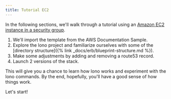 ```yaml
---
title: Tutorial EC2
---
```


In the following sections, we'll walk through a tutorial using an [Amazon EC2 instance in a security group](https://docs.aws.amazon.com/AWSCloudFormation/latest/UserGuide/sample-templates-services-us-west-2.html#w2ab2c23c48c13c15).

1. We'll import the template from the AWS Documentation Sample.
2. Explore the lono project and familiarize ourselves with some of the [directory structure]({% link _docs/erb/blueprint-structure.md %}).
3. Make some adjustments by adding and removing a route53 record.
4. Launch 2 versions of the stack.

This will give you a chance to learn how lono works and experiment with the lono commands. By the end, hopefully, you'll have a good sense of how things work.

Let's start!